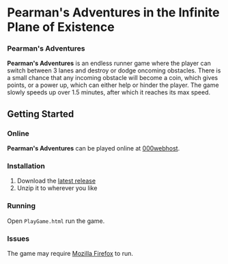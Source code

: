 # Pearman's Adventures in the Infinite Plane of Existence
### Pearman's Adventures
**Pearman's Adventures** is an endless runner game where the player can switch between 3 lanes and destroy or dodge oncoming obstacles. There is a small chance that any incoming obstacle will become a coin, which gives points, or a power up, which can either help or hinder the player. The game slowly speeds up over 1.5 minutes, after which it reaches its max speed.

## Getting Started

### Online
**Pearman's Adventures** can be played online at <a href="https://pearmanadventure.000webhostapp.com" target="_blank">000webhost</a>.

### Installation
1. Download the [latest release](https://github.com/habicha/APCS-Summative/releases)
2. Unzip it to wherever you like

### Running
Open `PlayGame.html` run the game.

### Issues
The game may require [Mozilla Firefox](https://www.mozilla.org/en-US/firefox/new/) to run.
